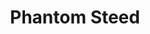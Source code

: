 ---
title: "Phantom Steed"
index: "phantom-steed"
permalink: /spells/phantom-steed/
tags:
  - Spell
  - 3rd Level
  - Illusion
available_for:
  - Wizard
level: "3rd Level"
school: "Illusion"
range: "30 ft"
comp:
  - V
  - S
duration: "1 Hour"
cast_time: "1 Minute"
ritual: true
description: |
  A Large quasi-real, horselike creature appears on the ground in an unoccupied space of your choice within range. You decide the creature's appearance, but it is equipped with a saddle, bit, and bridle. Any of the equipment created by the spell vanishes in a puff of smoke if it is carried more than 10 feet away from the steed.

  For the duration, you or a creature you choose can ride the steed. The creature uses the statistics for a riding horse, except it has a speed of 100 feet and can travel 10 miles in an hour, or 13 miles at a fast pace. When the spell ends, the steed gradually fades, giving the rider 1 minute to dismount. The spell ends if you use an action to dismiss it or if the steed takes any damage.
excerpt: "A Large quasi-real, horselike creature appears on the ground in an unoccupied space of your choice within range."
source: "Basic Rules"
---